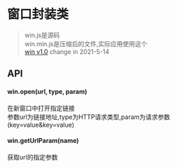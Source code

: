 # 窗口封装类
>win.js是源码<br>
>win.min.js是压缩后的文件,实际应用使用这个<br>
>[win v1.0](https://1711680493.github.io) change in 2021-5-14

## API
#### win.open(url, type, param)
在新窗口中打开指定链接<br>
参数url为链接地址,type为HTTP请求类型,param为请求参数(key=value&key=value)

#### win.getUrlParam(name)
获取url的指定参数
